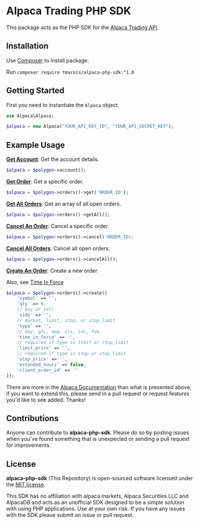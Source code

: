 # Alpaca Trading PHP SDK

This package acts as the PHP SDK for the [Alpaca Trading API](https://docs.alpaca.markets/).

## Installation

Use [Composer](http://getcomposer.org/) to install package.

Run `composer require tmarois/alpaca-php-sdk:^1.0`

## Getting Started

First you need to instantiate the `Alpaca` object.

```php
use Alpaca\Alpaca;

$alpaca = new Alpaca("YOUR_API_KEY_ID", "YOUR_API_SECRET_KEY");
```

## Example Usage

**[Get Account](https://docs.alpaca.markets/api-documentation/api-v2/account/)**: Get the account details.

```php
$alpaca = $polygon->account();
```

**[Get Order](https://docs.alpaca.markets/api-documentation/api-v2/orders/#order-entity)**: Get a specific order.

```php
$alpaca = $polygon->orders()->get('ORDER_ID');
```

**[Get All Orders](https://docs.alpaca.markets/api-documentation/api-v2/orders/#order-entity)**: Get an array of all open orders.

```php
$alpaca = $polygon->orders()->getAll();
```

**[Cancel An Order](https://docs.alpaca.markets/api-documentation/api-v2/orders/#cancel-all-orders)**: Cancel a specific order.

```php
$alpaca = $polygon->orders()->cancel('ORDER_ID);
```

**[Cancel All Orders](https://docs.alpaca.markets/api-documentation/api-v2/orders/#cancel-all-orders)**: Cancel all open orders.

```php
$alpaca = $polygon->orders()->cancelAll();
```

**[Create An Order](https://docs.alpaca.markets/api-documentation/api-v2/orders/#request-a-new-order)**: Create a new order

Also, see [Time In Force](https://docs.alpaca.markets/orders/#time-in-force)

```php
$alpaca = $polygon->orders()->create([
    'symbol' => '',
    'qty' => 0,
    // buy or sell
    'side' => '',
    // market, limit, stop, or stop_limit
    'type' => '',
    // day, gtc, opg, cls, ioc, fok.
    'time_in_force' => '',
    // required if type is limit or stop_limit
    'limit_price' => '',
    // required if type is stop or stop_limit
    'stop_price' => '',
    'extended_hours' => false,
    'client_order_id' => ''
]);
```

There are more in the [Alpaca Documentation](https://docs.alpaca.markets/) than what is presented above, if you want to extend this, please send in a pull request or request features you'd like to see added. Thanks!

## Contributions

Anyone can contribute to **alpaca-php-sdk**. Please do so by posting issues when you've found something that is unexpected or sending a pull request for improvements.

## License

**alpaca-php-sdk** (This Repository) is open-sourced software licensed under the [MIT license](https://opensource.org/licenses/MIT).

This SDK has no affiliation with alpaca.markets, Alpaca Securities LLC and AlpacaDB and acts as an unofficial SDK designed to be a simple solution with using PHP applications. Use at your own risk. If you have any issues with the SDK please submit an issue or pull request.
 